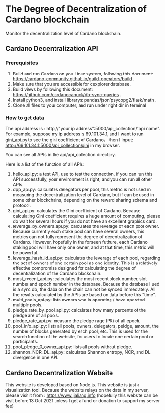 # The Degree of Decentralization of Cardano blockchain
Monitor the decentralization level of Cardano blockchain.

## Cardano Decentralization API
### Prerequisites
1. Build and run Cardano on you Linux system, following this document: https://cardano-community.github.io/guild-operators/build  .
2. Make sure that you are accessible for cexplorer database.
3. Build views by following this document: https://github.com/cardanocanuck/db-sync-queries  .
4. Install python3, and install librarys: pandas/json/psycopg2/flask/math  .
5. Clone all files to your computer, and run <python3 api_launcher.py> under right dir in terminal

### How to get data 
The api address is : http://"your ip address":5000/api_collection/"api name". For example, suppose my ip address is 69.101.34.1, and I want to run gini_api.py to see the gini coefficient of Cardano， then I input: http://69.101.34.1:5000/api_collection/gini  in my browser.

You can see all APIs in the api/api_collection directory.

Here is a list of the function of all APIs:
 1. hello_api.py: a test API, use to test the connection, if you can run this API successfully, your environment is right, and you can run all other APIs.
 2. dpp_api.py: calculates delegators per pool, this metric is not used in measuring the decentralization level of Cardano, but if can be used in some other blockchains, depending on the reward sharing schema and protocol. 
 3. gini_api.py: calculates the Gini coefficient of Cardano. Because calculating Gini coefficient requires a huge amount of computing, please do wait for several hours if you do not have an excellent graphics card.
 4. leverage_by_owners_api.py: calculates the leverage of each pool owner. Because currently each stake pool can have several owners, this metrics can not fully represent the degree of decentralization of Cardano. However, hopefully in the forseen futhure, each Cardano staking pool will have only one owner, and at that time, this metric will be powerful.
 5. leverage_hash_id_api.py: calculates the leverage of each pool, regarding the set of owners of one certain pool as one identity. This is a relatively effective compromise designed for calculating the degree of decentralization of the Cardano blockchain.
 6. most_recent_api.py: calculates the most recent block number, slot number and epoch number in the database. Because the database I ued is a sync db, the daba on the chain can not be synced immediately. All the results calculated by the APIs are based on data before this "time".
 7. multi_pools_api.py: lists owners who is operating / have operated multiple pools.
 8. pledge_rate_by_pool_api.py: calculates how many percents of the pledge are of all pools.
 9. pledge_rate_api.py: measure the pledge rage (PR) of all epoch.
 10. pool_info_api.py: lists all pools, owners, delegators, peldge, amount, the number of blocks generated by each pool, etc. This is used for the search function of the website, for users to locate one certain pool or participants.
 11. pool_pledge_0_owner_api.py: lists all pools without pledge.
 12. shannon_NCR_DL_api.py: calculates Shannon entropy, NCR, and DL divergence in one API.
 
 
## Cardano Decentralization Website
This website is developed based on Node.js. This website is just a visualization tool. 
Because the website relays on the data in my server, please visit it from : https://www.jialiang.info (hopefully this website can be visit before 13 Oct 2021 unless I get a fund or donation to support my server fee)


